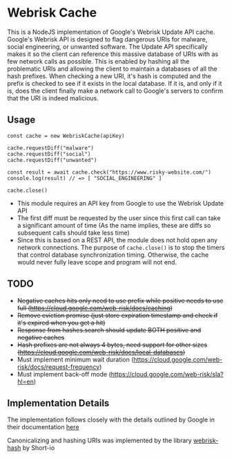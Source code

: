 # Webrisk Cache
This is a NodeJS implementation of Google's Webrisk Update API cache. Google's Webrisk API is designed to flag dangerous URIs for malware, social engineering, or unwanted software. The Update API specifically makes it so the client can reference this massive database of URIs with as few network calls as possible. This is enabled by hashing all the problematic URIs and allowing the client to maintain a databases of all the hash prefixes. When checking a new URI, it's hash is computed and the prefix is checked to see if it exists in the local database. If it is, and only if it is, does the client finally make a network call to Google's servers to confirm that the URI is indeed malicious. 

## Usage
```
const cache = new WebriskCache(apiKey)

cache.requestDiff("malware")
cache.requestDiff("social")
cache.requestDiff("unwanted")

const result = await cache.check("https://www.risky-website.com/")
console.log(result) // => [ "SOCIAL_ENGINEERING" ]

cache.close()
```
- This module requires an API key from Google to use the Webrisk Update API
- The first diff must be requested by the user since this first call can take a significant amount of time (As the name implies, these are diffs so subsequent calls should take less time)
- Since this is based on a REST API, the module does not hold open any network connections. The purpose of `cache.close()` is to stop the timers that control database synchronization timing. Otherwise, the cache would never fully leave scope and program will not end. 

## TODO
- ~~Negative caches hits only need to use prefix while positive needs to use full (https://cloud.google.com/web-risk/docs/caching)~~
- ~~Remove eviction promise (just store expiration timestamp and check if it's expired when you get a hit)~~
- ~~Response from hashes.search should update BOTH positive and negative caches~~
- ~~Hash prefixes are not always 4 bytes, need support for other sizes (https://cloud.google.com/web-risk/docs/local-databases)~~
- Must implement minimum wait duration (https://cloud.google.com/web-risk/docs/request-frequency)
- Must implement back-off mode (https://cloud.google.com/web-risk/sla?hl=en)

## Implementation Details
The implementation follows closely with the details outlined by Google in their documentation [here](https://cloud.google.com/web-risk/docs/update-api)

Canonicalizing and hashing URIs was implemented by the library [webrisk-hash](https://github.com/Short-io/webrisk-hash) by Short-io
